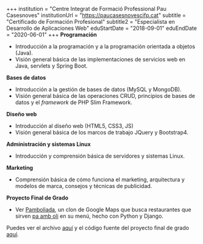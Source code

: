 +++
institution = "Centre Integrat de Formació Professional Pau Casesnoves"
institutionUrl = "https://paucasesnovescifp.cat"
subtitle = "Certificado de Formación Profesional"
subtitle2 = "Especialista en Desarrollo de Aplicaciones Web"
eduStartDate = "2018-09-01"
eduEndDate = "2020-06-01"
+++
**Programación**
* Introducción a la programación y a la programación orientada a objetos (Java).
* Visión general básica de las implementaciones de servicios web en Java, servlets y Spring Boot.

**Bases de datos**
* Introducción a la gestión de bases de datos (MySQL y MongoDB).
* Visión general básica de las operaciones CRUD, principios de bases de datos y el *framework* de PHP Slim Framework.

**Diseño web**
* Introducción al diseño web (HTML5, CSS3, JS)
* Visión general básica de los marcos de trabajo JQuery y Bootstrap4.

**Administración y sistemas Linux**
* Introducción y comprensión básica de servidores y sistemas Linux.

**Marketing**
* Comprensión básica de cómo funciona el marketing, arquitectura y modelos de marca, consejos y técnicas de publicidad.

**Proyecto Final de Grado**
* Ver [Pamboliada](https://pamboliada.cat), un clon de Google Maps que busca restaurantes que sirven [pa amb oli](https://es.wikipedia.org/wiki/Pa_amb_oli) en su menú, hecho con Python y Django.

Puedes ver el archivo [aquí](https://github.com/antonialoytorrens-DAW2018-2020) y el código fuente del proyecto final de grado [aquí](https://github.com/antonialoytorrens/pa-amb-oli).